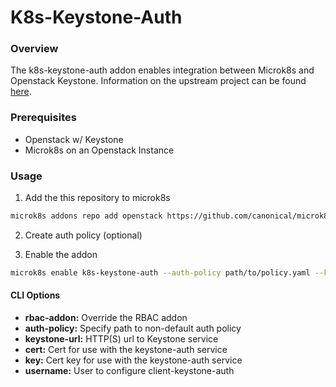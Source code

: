 # K8s-Keystone-Auth

### Overview

The k8s-keystone-auth addon enables integration between Microk8s and Openstack Keystone. Information on the upstream project can be found [here](https://github.com/kubernetes/cloud-provider-openstack/blob/master/docs/keystone-auth/using-keystone-webhook-authenticator-and-authorizer.md).

### Prerequisites
- Openstack w/ Keystone
- Microk8s on an Openstack Instance

### Usage
1. Add the this repository to microk8s
```bash
microk8s addons repo add openstack https://github.com/canonical/microk8s-openstack-addons.git
```

2. Create auth policy (optional)

3. Enable the addon
```bash
microk8s enable k8s-keystone-auth --auth-policy path/to/policy.yaml --keystone-url <keystone-url> --cert path/to/cert --key path/to/key
```

#### CLI Options
- **rbac-addon:** Override the RBAC addon 
- **auth-policy:** Specify path to non-default auth policy
- **keystone-url:** HTTP(S) url to Keystone service
- **cert:** Cert for use with the keystone-auth service
- **key:** Cert key for use with the keystone-auth service
- **username:** User to configure client-keystone-auth